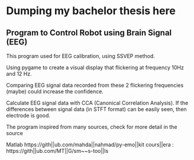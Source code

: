 # Dumping my bachelor thesis here

## Program to Control Robot using Brain Signal (EEG)

This program used for EEG calibration, using SSVEP method.

Using pygame to create a visual display that flickering at frequency 10Hz and 12 Hz.

Comparing EEG signal data recorded from these 2 flickering frequencies (maybe) could increase the confidence.

Calculate EEG signal data with CCA (Canonical Correlation Analysis). If the differences between signal data (in STFT format) can be easily seen, then electrode is good.

The program inspired from many sources, check for more detail in the source

Matlab
https://gith||ub.com/mahda||nahmad/py-emo||kit
cours||era : https://gith||ub.com/MT||G/sm~~s-too||ls
